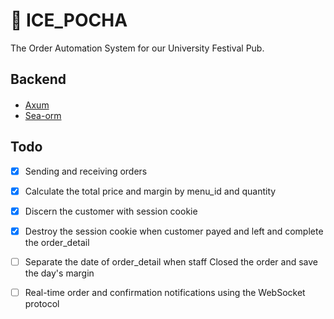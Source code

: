 # 🧊 ICE_POCHA

The Order Automation System for our University Festival Pub.

## Backend
#### 
- [Axum](https://github.com/tokio-rs/axum)
- [Sea-orm](https://github.com/SeaQL/sea-orm)

## Todo
- [x] Sending and receiving orders
- [x] Calculate the total price and margin by menu_id and quantity
- [x] Discern the customer with session cookie
- [x] Destroy the session cookie when customer payed and left and complete the order_detail
- [ ] Separate the date of order_detail when staff Closed the order and save the day's margin
- [ ] Real-time order and confirmation notifications using the WebSocket protocol


